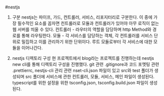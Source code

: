 #nestjs

1. 구분
nestjs는 파이프, 가드, 컨트롤러, 서비스, 리포지터리로 구분한다.
이 중에 가장 필수적인 요소를 꼽자면 컨트롤러로 모듈과 컨트롤러가 있어야 아무 로직이 없는 웹 서버를 띄울 수 있다.
컨트롤러 - 라우터의 역할을 담당하며 http Method와 경로를 통해 라우팅한다.
모듈 - 각 서비스를 담당하는 객체, 각 컨트롤러를 서비스 단위로 밀집하고 이를 관리하기 위한 단위이다. 루트 모듈로부터 각 서비스에 대한 모듈을 이어나간다.

2. nestjs 디렉토리 구성
현 프로젝트에서 blog라는 프로젝트를 진행하는데 nestjs new cli를 통해 디렉토리 구성을 진행했다.
git 관련 .gitignore과 코드 포멧팅 관련 .prettierrc, nestjs-cli 관리 관련 nset-cli.json 파일이 있고
src와 test 폴더가 생성되며 src 폴더에 서비스에 관한 컨트롤러, 모듈, 서비스, 메인 파일이 생성된다.
typescript를 위한 설정을 위한 tsconfig.json, tsconfig.build.json 파일이 생성된다.